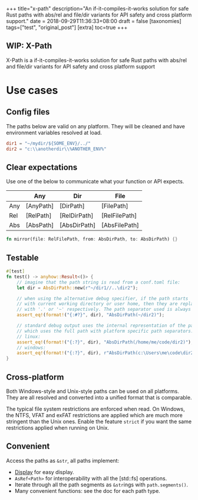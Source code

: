 +++
title="x-path"
description="An if-it-compiles-it-works solution for safe Rust paths with abs/rel and file/dir variants for API safety and cross platform support."
date = 2018-09-29T11:36:33+08:00
draft = false
[taxonomies]
tags=["test", "original_post"]
[extra]
toc=true
+++

## WIP: X-Path

X-Path is a if-it-compiles-it-works solution for safe Rust paths with abs/rel and file/dir
variants for API safety and cross platform support

# Use cases

## Config files

The paths below are valid on any platform. They will be cleaned
and have environment variables resolved at load.

```toml
dir1 = "~/mydir/${SOME_ENV}/../"
dir2 = "c:\\anotherdir\\%ANOTHER_ENV%"
```

## Clear expectations

Use one of the below to communicate what your function or API expects.

|     | Any       | Dir          | File          |
| --- | --------- | ------------ | ------------- |
| Any | [AnyPath] | [DirPath]    | [FilePath]    |
| Rel | [RelPath] | [RelDirPath] | [RelFilePath] |
| Abs | [AbsPath] | [AbsDirPath] | [AbsFilePath] |

```rust
fn mirror(file: RelFilePath, from: AbsDirPath, to: AbsDirPath) {}
```

## Testable

```rust
#[test]
fn test() -> anyhow::Result<()> {
    // imagine that the path string is read from a conf.toml file:
    let dir = AbsDirPath::new(r"~/dir1//..\dir2");

    // when using the alternative debug specifier, if the path starts
    // with current working directory or user home, then they are replaced
    // with '.' or '~' respectively. The path separator used is always '/'.
    assert_eq!(format!("{:#?}", dir), "AbsDirPath(~/dir2)");

    // standard debug output uses the internal representation of the path
    // which uses the full path with platform specific path separators.
    // linux:
    assert_eq!(format!("{:?}", dir), "AbsDirPath(/home/me/code/dir2)");
    // windows:
    assert_eq!(format!("{:?}", dir), r"AbsDirPath(c:\Users\me\code\dir2)");
}
```

## Cross-platform

Both Windows-style and Unix-style paths can be used on all platforms. They
are all resolved and converted into a unified format that is comparable.

The typical file system restrictions are enforced when read.
On Windows, the NTFS, VFAT and exFAT restrictions are applied which are
much more stringent than the Unix ones. Enable the feature `strict` if
you want the same restrictions applied when running on Unix.

## Convenient

Access the paths as `&str`, all paths implement:

- [Display](std::fmt::Display) for easy display.
- `AsRef<Path>` for interoperability with all the [std::fs] operations.
- Iterate through all the path segments as `&str`ings with `path.segments()`.
- Many convenient functions: see the doc for each path type.
